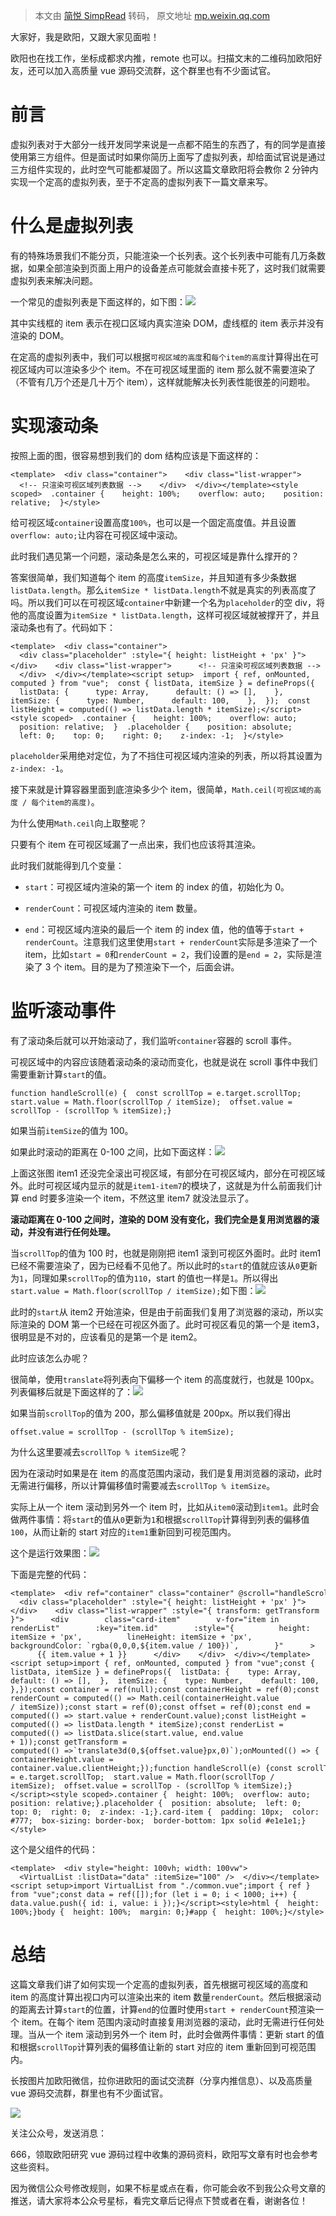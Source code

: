 > 本文由 [简悦 SimpRead](http://ksria.com/simpread/) 转码， 原文地址 [mp.weixin.qq.com](https://mp.weixin.qq.com/s/unNbvl6L6vLHXcnyheI1UQ)

大家好，我是欧阳，又跟大家见面啦！

欧阳也在找工作，坐标成都求内推，remote 也可以。扫描文末的二维码加欧阳好友，还可以加入高质量 vue 源码交流群，这个群里也有不少面试官。

前言
==

虚拟列表对于大部分一线开发同学来说是一点都不陌生的东西了，有的同学是直接使用第三方组件。但是面试时如果你简历上面写了虚拟列表，却给面试官说是通过三方组件实现的，此时空气可能都凝固了。所以这篇文章欧阳将会教你 2 分钟内实现一个定高的虚拟列表，至于不定高的虚拟列表下一篇文章来写。

什么是虚拟列表
=======

有的特殊场景我们不能分页，只能渲染一个长列表。这个长列表中可能有几万条数据，如果全部渲染到页面上用户的设备差点可能就会直接卡死了，这时我们就需要虚拟列表来解决问题。

一个常见的虚拟列表是下面这样的，如下图：![](https://mmbiz.qpic.cn/mmbiz_png/8hhrUONQpFvCe8r9MF2ejjAVVdnlSfCn9HDPt9MXnWONlS27fiaJhSmL0TNNsxf0UxgF51XibV5p0btksdsoafPQ/640?wx_fmt=png&from=appmsg)

其中实线框的 item 表示在视口区域内真实渲染 DOM，虚线框的 item 表示并没有渲染的 DOM。

在定高的虚拟列表中，我们可以根据`可视区域的高度`和`每个item的高度`计算得出在可视区域内可以渲染多少个 item。不在可视区域里面的 item 那么就不需要渲染了（不管有几万个还是几十万个 item），这样就能解决长列表性能很差的问题啦。

实现滚动条
=====

按照上面的图，很容易想到我们的 dom 结构应该是下面这样的：

```
<template>  <div class="container">    <div class="list-wrapper">      <!-- 只渲染可视区域列表数据 -->    </div>  </div></template><style scoped>  .container {    height: 100%;    overflow: auto;    position: relative;  }</style>
```

给可视区域`container`设置高度`100%`，也可以是一个固定高度值。并且设置`overflow: auto;`让内容在可视区域中滚动。

此时我们遇见第一个问题，滚动条是怎么来的，可视区域是靠什么撑开的？

答案很简单，我们知道每个 item 的高度`itemSize`，并且知道有多少条数据`listData.length`。那么`itemSize * listData.length`不就是真实的列表高度了吗。所以我们可以在可视区域`container`中新建一个名为`placeholder`的空 div，将他的高度设置为`itemSize * listData.length`，这样可视区域就被撑开了，并且滚动条也有了。代码如下：

```
<template>  <div class="container">    <div class="placeholder" :style="{ height: listHeight + 'px' }"></div>    <div class="list-wrapper">      <!-- 只渲染可视区域列表数据 -->    </div>  </div></template><script setup>  import { ref, onMounted, computed } from "vue";  const { listData, itemSize } = defineProps({    listData: {      type: Array,      default: () => [],    },    itemSize: {      type: Number,      default: 100,    },  });  const listHeight = computed(() => listData.length * itemSize);</script><style scoped>  .container {    height: 100%;    overflow: auto;    position: relative;  }  .placeholder {    position: absolute;    left: 0;    top: 0;    right: 0;    z-index: -1;  }</style>
```

`placeholder`采用绝对定位，为了不挡住可视区域内渲染的列表，所以将其设置为`z-index: -1`。

接下来就是计算容器里面到底渲染多少个 item，很简单，`Math.ceil(可视区域的高度 / 每个item的高度)`。

为什么使用`Math.ceil`向上取整呢？

只要有个 item 在可视区域漏了一点出来，我们也应该将其渲染。

此时我们就能得到几个变量：

*   `start`：可视区域内渲染的第一个 item 的 index 的值，初始化为 0。
    
*   `renderCount`：可视区域内渲染的 item 数量。
    
*   `end`：可视区域内渲染的最后一个 item 的 index 值，他的值等于`start + renderCount`。注意我们这里使用`start + renderCount`实际是多渲染了一个 item，比如`start = 0`和`renderCount = 2`，我们设置的是`end = 2`，实际是渲染了 3 个 item。目的是为了预渲染下一个，后面会讲。
    

监听滚动事件
======

有了滚动条后就可以开始滚动了，我们监听`container`容器的 scroll 事件。

可视区域中的内容应该随着滚动条的滚动而变化，也就是说在 scroll 事件中我们需要重新计算`start`的值。

```
function handleScroll(e) {  const scrollTop = e.target.scrollTop;  start.value = Math.floor(scrollTop / itemSize);  offset.value = scrollTop - (scrollTop % itemSize);}
```

如果当前`itemSize`的值为 100。

如果此时滚动的距离在 0-100 之间，比如下面这样：![](https://mmbiz.qpic.cn/mmbiz_png/8hhrUONQpFvCe8r9MF2ejjAVVdnlSfCnutxOrXbQQB7E0al71OwuR62xzf04Y7W86dujF5IqicKYjqXXP87jRkA/640?wx_fmt=png&from=appmsg)

上面这张图 item1 还没完全滚出可视区域，有部分在可视区域内，部分在可视区域外。此时可视区域内显示的就是`item1-item7`的模块了，这就是为什么前面我们计算 end 时要多渲染一个 item，不然这里 item7 就没法显示了。

**滚动距离在 0-100 之间时，渲染的 DOM 没有变化，我们完全是复用浏览器的滚动，并没有进行任何处理。**

当`scrollTop`的值为 100 时，也就是刚刚把 item1 滚到可视区外面时。此时 item1 已经不需要渲染了，因为已经看不见他了。所以此时的`start`的值就应该从`0`更新为`1`，同理如果`scrollTop`的值为`110`，start 的值也一样是`1`。所以得出`start.value = Math.floor(scrollTop / itemSize);`如下图：![](https://mmbiz.qpic.cn/mmbiz_png/8hhrUONQpFvCe8r9MF2ejjAVVdnlSfCnx5ZY9aadJHMuYvgKt1vlEpTYoAtQjmEjUckDqU4NBBiaeibqp6bc5YYQ/640?wx_fmt=png&from=appmsg)

此时的`start`从 item2 开始渲染，但是由于前面我们复用了浏览器的滚动，所以实际渲染的 DOM 第一个已经在可视区外面了。此时可视区看见的第一个是 item3，很明显是不对的，应该看见的是第一个是 item2。

此时应该怎么办呢？

很简单，使用`translate`将列表向下偏移一个 item 的高度就行，也就是 100px。列表偏移后就是下面这样的了：![](https://mmbiz.qpic.cn/mmbiz_png/8hhrUONQpFvCe8r9MF2ejjAVVdnlSfCnM8d06FxAFzJz2olfReqBhxISjMq5LictHIRcU6cYgPnQuPbz4Ut78zg/640?wx_fmt=png&from=appmsg)

如果当前`scrollTop`的值为 200，那么偏移值就是 200px。所以我们得出

```
offset.value = scrollTop - (scrollTop % itemSize);
```

为什么这里要减去`scrollTop % itemSize`呢？

因为在滚动时如果是在 item 的高度范围内滚动，我们是复用浏览器的滚动，此时无需进行偏移，所以计算偏移值时需要减去`scrollTop % itemSize`。

实际上从一个 item 滚动到另外一个 item 时，比如从`item0`滚动到`item1`。此时会做两件事情：将`start`的值从`0`更新为`1`和根据`scrollTop`计算得到列表的偏移值`100`，从而让新的 start 对应的`item1`重新回到可视范围内。

这个是运行效果图：![](https://mmbiz.qpic.cn/mmbiz_gif/8hhrUONQpFvCe8r9MF2ejjAVVdnlSfCn2E1FtpbWhkEkpWT6UPnGSlicEjxflzX3SicUTeo6SibaXknpeRLvr4M5g/640?wx_fmt=gif&from=appmsg)

下面是完整的代码：

```
<template>  <div ref="container" class="container" @scroll="handleScroll($event)">    <div class="placeholder" :style="{ height: listHeight + 'px' }"></div>    <div class="list-wrapper" :style="{ transform: getTransform }">      <div        class="card-item"        v-for="item in renderList"        :key="item.id"        :style="{          height: itemSize + 'px',          lineHeight: itemSize + 'px',          backgroundColor: `rgba(0,0,0,${item.value / 100})`,        }"      >        {{ item.value + 1 }}      </div>    </div>  </div></template><script setup>import { ref, onMounted, computed } from "vue";const { listData, itemSize } = defineProps({  listData: {    type: Array,    default: () => [],  },  itemSize: {    type: Number,    default: 100,  },});const container = ref(null);const containerHeight = ref(0);const renderCount = computed(() => Math.ceil(containerHeight.value / itemSize));const start = ref(0);const offset = ref(0);const end = computed(() => start.value + renderCount.value);const listHeight = computed(() => listData.length * itemSize);const renderList = computed(() => listData.slice(start.value, end.value + 1));const getTransform = computed(() =>`translate3d(0,${offset.value}px,0)`);onMounted(() => {  containerHeight.value = container.value.clientHeight;});function handleScroll(e) {const scrollTop = e.target.scrollTop;  start.value = Math.floor(scrollTop / itemSize);  offset.value = scrollTop - (scrollTop % itemSize);}</script><style scoped>.container {  height: 100%;  overflow: auto;  position: relative;}.placeholder {  position: absolute;  left: 0;  top: 0;  right: 0;  z-index: -1;}.card-item {  padding: 10px;  color: #777;  box-sizing: border-box;  border-bottom: 1px solid #e1e1e1;}</style>
```

这个是父组件的代码：

```
<template>  <div style="height: 100vh; width: 100vw">    <VirtualList :listData="data" :itemSize="100" />  </div></template><script setup>import VirtualList from "./common.vue";import { ref } from "vue";const data = ref([]);for (let i = 0; i < 1000; i++) {  data.value.push({ id: i, value: i });}</script><style>html {  height: 100%;}body {  height: 100%;  margin: 0;}#app {  height: 100%;}</style>
```

总结
==

这篇文章我们讲了如何实现一个定高的虚拟列表，首先根据可视区域的高度和 item 的高度计算出视口内可以渲染出来的 item 数量`renderCount`。然后根据滚动的距离去计算`start`的位置，计算`end`的位置时使用`start + renderCount`预渲染一个 item。在每个 item 范围内滚动时直接复用浏览器的滚动，此时无需进行任何处理。当从一个 item 滚动到另外一个 item 时，此时会做两件事情：更新 start 的值和根据`scrollTop`计算列表的偏移值让新的 start 对应的 item 重新回到可视范围内。

长按图片加欧阳微信，拉你进欧阳的面试交流群（分享内推信息）、以及高质量 vue 源码交流群，群里也有不少面试官。  

![](https://mmbiz.qpic.cn/mmbiz_jpg/8hhrUONQpFvj3tceZOHVCHAt7YibzKNqW9WZBLQYMugDqbp2ibfS4Dzcj8yXKgZCzHKK5dT3HMRKnticwibd0eyxvw/640?wx_fmt=jpeg&from=appmsg)

关注公众号，发送消息：

666，领取欧阳研究 vue 源码过程中收集的源码资料，欧阳写文章有时也会参考这些资料。

因为微信公众号修改规则，如果不标星或点在看，你可能会收不到我公众号文章的推送，请大家将本公众号星标，看完文章后记得点下赞或者在看，谢谢各位！